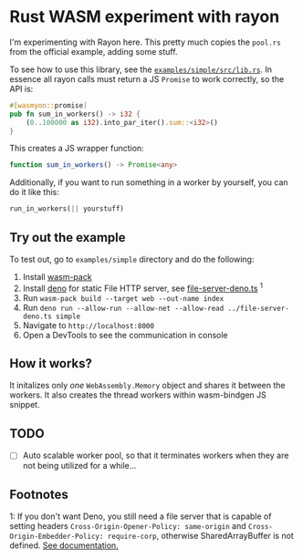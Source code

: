 # Rust WASM experiment with rayon

I'm experimenting with Rayon here. This pretty much copies the `pool.rs` from the official example, adding some stuff.

To see how to use this library, see the [`examples/simple/src/lib.rs`](./examples/simple/src/lib.rs). In essence all rayon calls must return a JS `Promise` to work correctly, so the API is: 

```rust
#[wasmyon::promise]
pub fn sum_in_workers() -> i32 {
    (0..100000 as i32).into_par_iter().sum::<i32>()
}
```

This creates a JS wrapper function:

```typescript
function sum_in_workers() -> Promise<any>
```

Additionally, if you want to run something in a worker by yourself, you can do it like this:

```rust
run_in_workers(|| yourstuff)
```

## Try out the example

To test out, go to `examples/simple` directory and do the following:

1. Install [wasm-pack](https://github.com/rustwasm/wasm-pack)
2. Install [deno](https://deno.land/) for static File HTTP server, see [file-server-deno.ts](./file-server-deno.ts) <sup>1</sup>
3. Run `wasm-pack build --target web --out-name index`
4. Run `deno run --allow-run --allow-net --allow-read ../file-server-deno.ts
   simple`
5. Navigate to `http://localhost:8000`
6. Open a DevTools to see the communication in console

## How it works?

It initalizes only _one_ `WebAssembly.Memory` object and shares it between the
workers. It also creates the thread workers within wasm-bindgen JS snippet.

## TODO


- [ ] Auto scalable worker pool, so that it terminates workers when they are not
      being utilized for a while...


## Footnotes

1: If you don't want Deno, you still need a file server that is capable of setting headers `Cross-Origin-Opener-Policy: same-origin` and `Cross-Origin-Embedder-Policy: require-corp`, otherwise SharedArrayBuffer is not defined. [See documentation.](https://developer.mozilla.org/en-US/docs/Web/JavaScript/Reference/Global_Objects/SharedArrayBuffer)